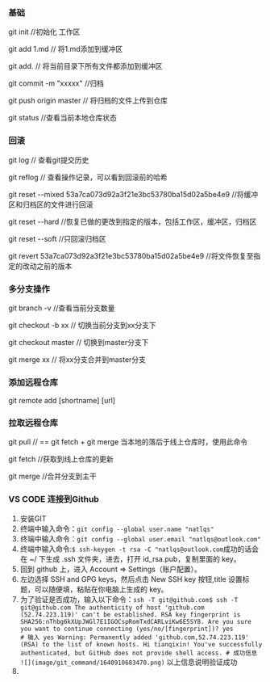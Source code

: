 ### 基础

git init        //初始化 工作区

git add 1.md        // 将1.md添加到缓冲区

git add.            // 将当前目录下所有文件都添加到缓冲区

git commit -m "xxxxx"       //归档

git push origin master      // 将归档的文件上传到仓库

git status              //查看当前本地仓库状态

### 回滚

git log             // 查看git提交历史

git reflog          // 查看操作记录，可以看到回滚前的哈希

git reset --mixed 53a7ca073d92a3f21e3bc53780ba15d02a5be4e9  //将缓冲区和归档区的文件进行回滚

git reset --hard        //恢复已做的更改到指定的版本，包括工作区，缓冲区，归档区

git reset --soft        //只回滚归档区

git revert 53a7ca073d92a3f21e3bc53780ba15d02a5be4e9     //将文件恢复至指定的改动之前的版本

### 多分支操作

git branch -v           //查看当前分支数量

git checkout -b xx          // 切换当前分支到xx分支下

git checkout master         // 切换到master分支下

git merge xx                // 将xx分支合并到master分支

### 添加远程仓库

git remote add [shortname] [url]

### 拉取远程仓库

git pull                // == git fetch + git merge 当本地的落后于线上仓库时，使用此命令

git fetch               //获取到线上仓库的更新

git merge               //合并分支到主干

### VS CODE 连接到Github

1. 安装GIT
2. 终端中输入命令：`git config --global user.name "natlqs"`
3. 终端中输入命令：`git config --global user.email "natlqs@outlook.com"`
4. 终端中输入命令:`$ ssh-keygen -t rsa -C "natlqs@outlook.com`成功的话会在 ~/ 下生成 .ssh 文件夹，进去，打开 id_rsa.pub，复制里面的 key。
5. 回到 github 上，进入 Account => Settings（账户配置）。
6. 左边选择 SSH and GPG keys，然后点击 New SSH key 按钮,title 设置标题，可以随便填，粘贴在你电脑上生成的 key。
7. 为了验证是否成功，输入以下命令：`ssh -T git@github.com$ ssh -T git@github.com The authenticity of host 'github.com (52.74.223.119)' can't be established. RSA key fingerprint is SHA256:nThbg6kXUpJWGl7E1IGOCspRomTxdCARLviKw6E5SY8. Are you sure you want to continue connecting (yes/no/[fingerprint])? yes                   # 输入 yes Warning: Permanently added 'github.com,52.74.223.119' (RSA) to the list of known hosts. Hi tianqixin! You've successfully authenticated, but GitHub does not provide shell access. # 成功信息 ![](image/git_command/1640910683470.png)`
   以上信息说明验证成功
8.
